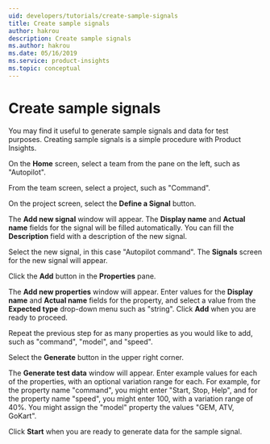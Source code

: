 ```yaml
---
uid: developers/tutorials/create-sample-signals
title: Create sample signals
author: hakrou
description: Create sample signals
ms.author: hakrou
ms.date: 05/16/2019
ms.service: product-insights
ms.topic: conceptual
---
```


# Create sample signals

You may find it useful to generate sample signals and data for test purposes.
Creating sample signals is a simple procedure with Product Insights.

On the **Home** screen, select a team from the pane on the left, such as "Autopilot".

From the team screen, select a project, such as "Command".

On the project screen, select the **Define a Signal** button.

The **Add new signal** window will appear. The **Display name** and **Actual name** fields
for the signal will be filled automatically. You can fill the **Description** field with
a description of the new signal.

Select the new signal, in this case "Autopilot command". The **Signals** screen for the new
signal will appear.

Click the **Add** button in the **Properties** pane.

The **Add new properties** window will appear.
Enter values for the **Display name** and **Actual name** fields for the property, and select a value from
the **Expected type** drop-down menu such as "string". Click **Add** when you are ready to proceed.

Repeat the previous step for as many properties as you would like to add, such as 
"command", "model", and "speed".

Select the **Generate** button in the upper right corner.

The **Generate test data** window will appear.
Enter example values for each of the properties, with 
an optional variation range for each.
For example, for the property name "command", you might enter
"Start, Stop, Help", and for the property name "speed", you might enter 100,
with a variation range of 40%.
You might assign the "model" property the values "GEM, ATV, GoKart".

Click **Start** when you are ready to generate data for the sample signal.